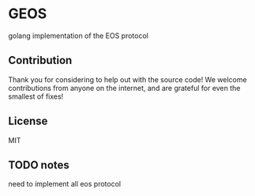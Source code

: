 GEOS
=========================

golang implementation of the EOS protocol


Contribution
------------

Thank you for considering to help out with the source code! We welcome contributions from
anyone on the internet, and are grateful for even the smallest of fixes!

License
-------

MIT


TODO notes
-------

need to implement all eos protocol

